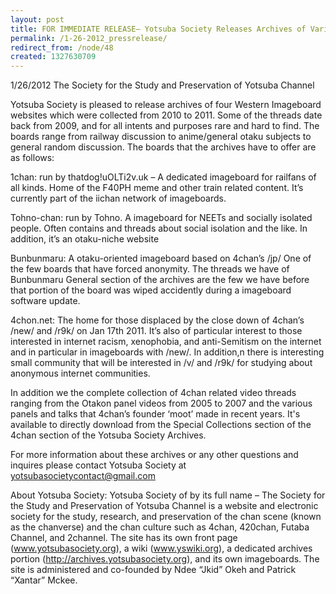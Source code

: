 ```yaml
---
layout: post
title: FOR IMMEDIATE RELEASE– Yotsuba Society Releases Archives of Various Imageboards
permalink: /1-26-2012_pressrelease/
redirect_from: /node/48
created: 1327630709
---
```

1/26/2012
The Society for the Study and Preservation of Yotsuba Channel

Yotsuba Society is pleased to release archives of four Western Imageboard websites which were collected from 2010 to 2011. Some of the threads date back from 2009, and for all intents and purposes rare and hard to find. The boards range from railway discussion to anime/general otaku subjects to general random discussion. The boards that the archives have to offer are as follows:

1chan: run by thatdog!uOLTi2v.uk – A dedicated imageboard for railfans of all kinds. Home of the F40PH meme and other train related content. It’s currently part of the iichan network of imageboards.

Tohno-chan: run by Tohno. A imageboard for NEETs and socially isolated people. Often contains and threads about social isolation and the like. In addition, it’s an otaku-niche website

Bunbunmaru: A otaku-oriented imageboard based on 4chan’s /jp/ One of the few boards that have forced anonymity. The threads we have of Bunbunmaru General section of the archives are the few we have before that portion of the board was wiped accidently during a imageboard software update.

4chon.net: The home for those displaced by the close down of 4chan’s /new/ and /r9k/ on Jan 17th 2011. It’s also of particular interest to those interested in internet racism, xenophobia, and anti-Semitism on the internet and in particular in imageboards with /new/. In addition,n there is interesting small community that will be interested in /v/ and /r9k/ for studying about  anonymous internet communities.

In addition we the complete collection of 4chan related video threads ranging from the Otakon panel videos from 2005 to 2007 and the various panels and talks that 4chan’s founder ‘moot’ made in recent years. It's available to directly download from the Special Collections section of the 4chan section of the Yotsuba Society Archives.

For more information about these archives or any other questions and inquires please contact Yotsuba Society at yotsubasocietycontact@gmail.com

About Yotsuba Society: Yotsuba Society of by its full name – The Society for the Study and Preservation of Yotsuba Channel is a website and electronic society for the study, research, and preservation of the chan scene (known as the chanverse) and the chan culture such as 4chan, 420chan, Futaba Channel, and 2channel. The site has its own front page (www.yotsubasociety.org), a wiki (www.yswiki.org), a dedicated archives portion (http://archives.yotsubasociety.org), and its own imageboards. The site is administered and co-founded by Ndee “Jkid” Okeh and Patrick “Xantar” Mckee.


